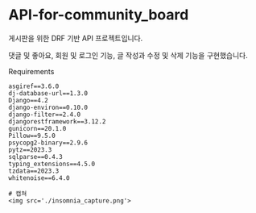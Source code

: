 # API-for-community_board

게시판을 위한 DRF 기반 API 프로젝트입니다.

댓글 및 좋아요, 회원 및 로그인 기능, 글 작성과 수정 및 삭제 기능을 구현했습니다.


Requirements
```
asgiref==3.6.0
dj-database-url==1.3.0
Django==4.2
django-environ==0.10.0
django-filter==2.4.0
djangorestframework==3.12.2
gunicorn==20.1.0
Pillow==9.5.0
psycopg2-binary==2.9.6
pytz==2023.3
sqlparse==0.4.3
typing_extensions==4.5.0
tzdata==2023.3
whitenoise==6.4.0

# 캡쳐
<img src='./insomnia_capture.png'>
